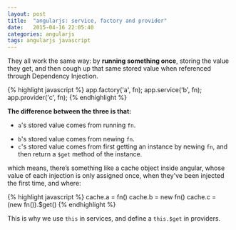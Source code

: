 ```yaml
---
layout: post
title:  "angularjs: service, factory and provider"
date:   2015-04-16 22:05:40
categories: angularjs
tags: angularjs javascript
---
```


They all work the same way: by **running something once**, storing the value they get, and then cough up that same stored value when referenced through Dependency Injection.

{% highlight javascript %}
app.factory('a', fn);
app.service('b', fn);
app.provider('c', fn);
{% endhighlight %}

**The difference between the three is that:**

* `a`\'s stored value comes from running `fn`.
+ `b`'s stored value comes from newing `fn`.
+ `c`'s stored value comes from first getting an instance by newing `fn`, and then return a `$get` method of the instance.

which means, there’s something like a cache object inside angular, whose value of each injection is only assigned once, when they've been injected the first time, and where:

{% highlight javascript %}
cache.a = fn()
cache.b = new fn()
cache.c = (new fn()).$get()
{% endhighlight %}

This is why we use `this` in services, and define a `this.$get` in providers.

